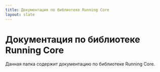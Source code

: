 ```yaml
---
title: Документация по библиотеке Running Core
layout: slate
---
```


Документация по библиотеке Running Core
=======================================

Данная папка содержит документацию по библиотеке Running Core.